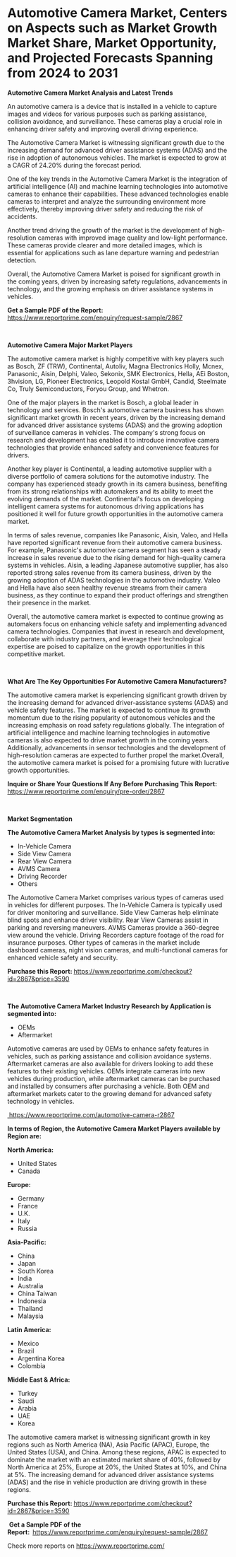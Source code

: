 <p><h1>Automotive Camera Market, Centers on Aspects such as Market Growth Market Share, Market Opportunity, and Projected Forecasts Spanning from 2024 to 2031</h1></p><p><strong>Automotive Camera Market Analysis and Latest Trends</strong></p>
<p><p>An automotive camera is a device that is installed in a vehicle to capture images and videos for various purposes such as parking assistance, collision avoidance, and surveillance. These cameras play a crucial role in enhancing driver safety and improving overall driving experience.</p><p>The Automotive Camera Market is witnessing significant growth due to the increasing demand for advanced driver assistance systems (ADAS) and the rise in adoption of autonomous vehicles. The market is expected to grow at a CAGR of 24.20% during the forecast period.</p><p>One of the key trends in the Automotive Camera Market is the integration of artificial intelligence (AI) and machine learning technologies into automotive cameras to enhance their capabilities. These advanced technologies enable cameras to interpret and analyze the surrounding environment more effectively, thereby improving driver safety and reducing the risk of accidents.</p><p>Another trend driving the growth of the market is the development of high-resolution cameras with improved image quality and low-light performance. These cameras provide clearer and more detailed images, which is essential for applications such as lane departure warning and pedestrian detection.</p><p>Overall, the Automotive Camera Market is poised for significant growth in the coming years, driven by increasing safety regulations, advancements in technology, and the growing emphasis on driver assistance systems in vehicles.</p></p>
<p><strong>Get a Sample PDF of the Report:&nbsp;</strong> <a href="https://www.reportprime.com/enquiry/request-sample/2867">https://www.reportprime.com/enquiry/request-sample/2867</a></p>
<p>&nbsp;</p>
<p><strong>Automotive Camera Major Market Players</strong></p>
<p><p>The automotive camera market is highly competitive with key players such as Bosch, ZF (TRW), Continental, Autoliv, Magna Electronics Holly, Mcnex, Panasonic, Aisin, Delphi, Valeo, Sekonix, SMK Electronics, Hella, AEi Boston, 3hvision, LG, Pioneer Electronics, Leopold Kostal GmbH, Candid, Steelmate Co, Truly Semiconductors, Foryou Group, and Whetron.</p><p>One of the major players in the market is Bosch, a global leader in technology and services. Bosch's automotive camera business has shown significant market growth in recent years, driven by the increasing demand for advanced driver assistance systems (ADAS) and the growing adoption of surveillance cameras in vehicles. The company's strong focus on research and development has enabled it to introduce innovative camera technologies that provide enhanced safety and convenience features for drivers.</p><p>Another key player is Continental, a leading automotive supplier with a diverse portfolio of camera solutions for the automotive industry. The company has experienced steady growth in its camera business, benefiting from its strong relationships with automakers and its ability to meet the evolving demands of the market. Continental's focus on developing intelligent camera systems for autonomous driving applications has positioned it well for future growth opportunities in the automotive camera market.</p><p>In terms of sales revenue, companies like Panasonic, Aisin, Valeo, and Hella have reported significant revenue from their automotive camera business. For example, Panasonic's automotive camera segment has seen a steady increase in sales revenue due to the rising demand for high-quality camera systems in vehicles. Aisin, a leading Japanese automotive supplier, has also reported strong sales revenue from its camera business, driven by the growing adoption of ADAS technologies in the automotive industry. Valeo and Hella have also seen healthy revenue streams from their camera business, as they continue to expand their product offerings and strengthen their presence in the market.</p><p>Overall, the automotive camera market is expected to continue growing as automakers focus on enhancing vehicle safety and implementing advanced camera technologies. Companies that invest in research and development, collaborate with industry partners, and leverage their technological expertise are poised to capitalize on the growth opportunities in this competitive market.</p></p>
<p>&nbsp;</p>
<p><strong>What Are The Key Opportunities For Automotive Camera Manufacturers?</strong></p>
<p><p>The automotive camera market is experiencing significant growth driven by the increasing demand for advanced driver-assistance systems (ADAS) and vehicle safety features. The market is expected to continue its growth momentum due to the rising popularity of autonomous vehicles and the increasing emphasis on road safety regulations globally. The integration of artificial intelligence and machine learning technologies in automotive cameras is also expected to drive market growth in the coming years. Additionally, advancements in sensor technologies and the development of high-resolution cameras are expected to further propel the market.Overall, the automotive camera market is poised for a promising future with lucrative growth opportunities.</p></p>
<p><strong>Inquire or Share Your Questions If Any Before Purchasing This Report:</strong> <a href="https://www.reportprime.com/enquiry/pre-order/2867">https://www.reportprime.com/enquiry/pre-order/2867</a></p>
<p>&nbsp;</p>
<p><strong>Market Segmentation</strong></p>
<p><strong>The Automotive Camera Market Analysis by types is segmented into:</strong></p>
<p><ul><li>In-Vehicle Camera</li><li>Side View Camera</li><li>Rear View Camera</li><li>AVMS Camera</li><li>Driving Recorder</li><li>Others</li></ul></p>
<p><p>The Automotive Camera Market comprises various types of cameras used in vehicles for different purposes. The In-Vehicle Camera is typically used for driver monitoring and surveillance. Side View Cameras help eliminate blind spots and enhance driver visibility. Rear View Cameras assist in parking and reversing maneuvers. AVMS Cameras provide a 360-degree view around the vehicle. Driving Recorders capture footage of the road for insurance purposes. Other types of cameras in the market include dashboard cameras, night vision cameras, and multi-functional cameras for enhanced vehicle safety and security.</p></p>
<p><strong>Purchase this Report:&nbsp;</strong><a href="https://www.reportprime.com/checkout?id=2867&price=3590">https://www.reportprime.com/checkout?id=2867&price=3590</a></p>
<p>&nbsp;</p>
<p><strong>The Automotive Camera Market Industry Research by Application is segmented into:</strong></p>
<p><ul><li>OEMs</li><li>Aftermarket</li></ul></p>
<p><p>Automotive cameras are used by OEMs to enhance safety features in vehicles, such as parking assistance and collision avoidance systems. Aftermarket cameras are also available for drivers looking to add these features to their existing vehicles. OEMs integrate cameras into new vehicles during production, while aftermarket cameras can be purchased and installed by consumers after purchasing a vehicle. Both OEM and aftermarket markets cater to the growing demand for advanced safety technology in vehicles.</p></p>
<p><a href="https://www.reportprime.com/automotive-camera-r2867">&nbsp;https://www.reportprime.com/automotive-camera-r2867</a></p>
<p><strong>In terms of Region, the Automotive Camera Market Players available by Region are:</strong></p>
<p>
    <p> <strong> North America: </strong>
        <ul>
            <li>United States</li>
            <li>Canada</li>
        </ul>
        </p> 
    <p> <strong> Europe: </strong>
        <ul>
            <li>Germany</li>
            <li>France</li>
            <li>U.K.</li>
            <li>Italy</li>
            <li>Russia</li>
        </ul>
        </p> 
    <p> <strong> Asia-Pacific: </strong>
        <ul>
            <li>China</li>
            <li>Japan</li>
            <li>South Korea</li>
            <li>India</li>
            <li>Australia</li>
            <li>China Taiwan</li>
            <li>Indonesia</li>
            <li>Thailand</li>
            <li>Malaysia</li>
        </ul>
        </p> 
    <p> <strong> Latin America: </strong>
        <ul>
            <li>Mexico</li>
            <li>Brazil</li>
            <li>Argentina Korea</li>
            <li>Colombia</li>
        </ul>
        </p> 
    <p> <strong> Middle East & Africa: </strong>
        <ul>
            <li>Turkey</li>
            <li>Saudi</li>
            <li>Arabia</li>
            <li>UAE</li>
            <li>Korea</li>
        </ul>
    </p>
    </p>
<p><p>The automotive camera market is witnessing significant growth in key regions such as North America (NA), Asia Pacific (APAC), Europe, the United States (USA), and China. Among these regions, APAC is expected to dominate the market with an estimated market share of 40%, followed by North America at 25%, Europe at 20%, the United States at 10%, and China at 5%. The increasing demand for advanced driver assistance systems (ADAS) and the rise in vehicle production are driving growth in these regions.</p></p>
<p><strong>Purchase this Report: </strong><a href="https://www.reportprime.com/checkout?id=2867&price=3590">https://www.reportprime.com/checkout?id=2867&price=3590</a></p>
<p>&nbsp;<strong>Get a Sample PDF of the Report:&nbsp;&nbsp;</strong><a href="https://www.reportprime.com/enquiry/request-sample/2867">https://www.reportprime.com/enquiry/request-sample/2867</a></p>
<p><strong></strong></p>
<p>Check more reports on <a href="https://www.reportprime.com/">https://www.reportprime.com/</a></p>
